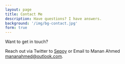 ```yaml
---
layout: page
title: Contact Me
description: Have questions? I have answers.
background: '/img/bg-contact.jpg'
form: true
---
```


Want to get in touch?

Reach out via Twitter to [Sepoy](http://twitter.com/sepoy) or Email to Manan Ahmed <mananahmed@outlook.com>.
